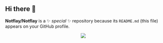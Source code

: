 ## Hi there 👋


**Notflay/Notflay** is a ✨ _special_ ✨ repository because its `README.md` (this file) appears on your GitHub profile.


  <div align= "center">
    <img src="https://github-readme-stats.vercel.app/api?username=Notflay&show_icons=true&theme=midnight-purple"/>
  </div>

